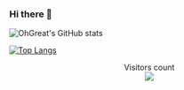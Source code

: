 ### Hi there 👋

<!--
**OhGreat/OhGreat** is a ✨ _special_ ✨ repository because its `README.md` (this file) appears on your GitHub profile.

Here are some ideas to get you started:

- 🔭 I’m currently working on ...
- 🌱 I’m currently learning ...
- 👯 I’m looking to collaborate on ...
- 🤔 I’m looking for help with ...
- 💬 Ask me about ...
- 📫 How to reach me: ...
- 😄 Pronouns: ...
- ⚡ Fun fact: ...
-->



![OhGreat's GitHub stats](https://github-readme-stats.vercel.app/api&username=ohgreat&count_private=true&theme=default&show_icons=true)

[![Top Langs](https://github-readme-stats.vercel.app/api/top-langs/?username=ohgreat&layout=compact)](https://github.com/ohgreat/github-readme-stats)

<p align="center"> 
  Visitors count<br>
  <img src="https://profile-counter.glitch.me/ohgreat/count.svg" />
</p>
